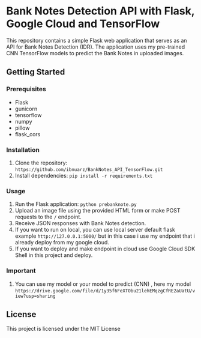 # Bank Notes Detection API with Flask, Google Cloud and TensorFlow

This repository contains a simple Flask web application that serves as an API for Bank Notes Detection (IDR). The application uses my pre-trained CNN TensorFlow models to predict the Bank Notes in uploaded images.

## Getting Started

### Prerequisites
- Flask
- gunicorn
- tensorflow
- numpy
- pillow
- flask_cors

### Installation
1. Clone the repository: `https://github.com/ibnuarz/BankNotes_API_TensorFlow.git`
2. Install dependencies: `pip install -r requirements.txt`

### Usage
1. Run the Flask application: `python prebanknote.py`
2. Upload an image file using the provided HTML form or make POST requests to the `/` endpoint.
3. Receive JSON responses with Bank Notes detection.
4. If you want to run on local, you can use local server default flask example `http://127.0.0.1:5000/` but in this case i use my endpoint that i already deploy from my google cloud.
5. If you want to deploy and make endpoint in cloud use Google Cloud SDK Shell in this project and deploy.

### Important
1. You can use my model or your model to predict (CNN) , here my model `https://drive.google.com/file/d/1y35f6FeXTObu21lehEMqzgCfRE2aUatU/view?usp=sharing`

## License
This project is licensed under the MIT License
